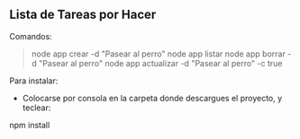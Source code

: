 

## Lista de Tareas por Hacer

Comandos:

> node app crear -d "Pasear al perro"
> node app listar
> node app borrar -d "Pasear al perro"
> node app actualizar -d "Pasear al perro" -c true

Para instalar:

- Colocarse por consola en la carpeta donde descargues el proyecto, y teclear:

npm install